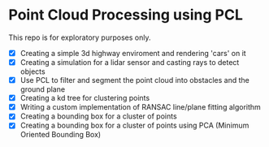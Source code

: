 # Point Cloud Processing using PCL

This repo is for exploratory purposes only.
- [x] Creating a simple 3d highway enviroment and rendering 'cars' on it
- [x] Creating a simulation for a lidar sensor and casting rays to detect objects
- [x] Use PCL to filter and segment the point cloud into obstacles and the ground plane
- [x] Creating a kd tree for clustering points
- [x] Writing a custom implementation of RANSAC line/plane fitting algorithm
- [x] Creating a bounding box for a cluster of points
- [x] Creating a bounding box for a cluster of points using PCA (Minimum Oriented Bounding Box)